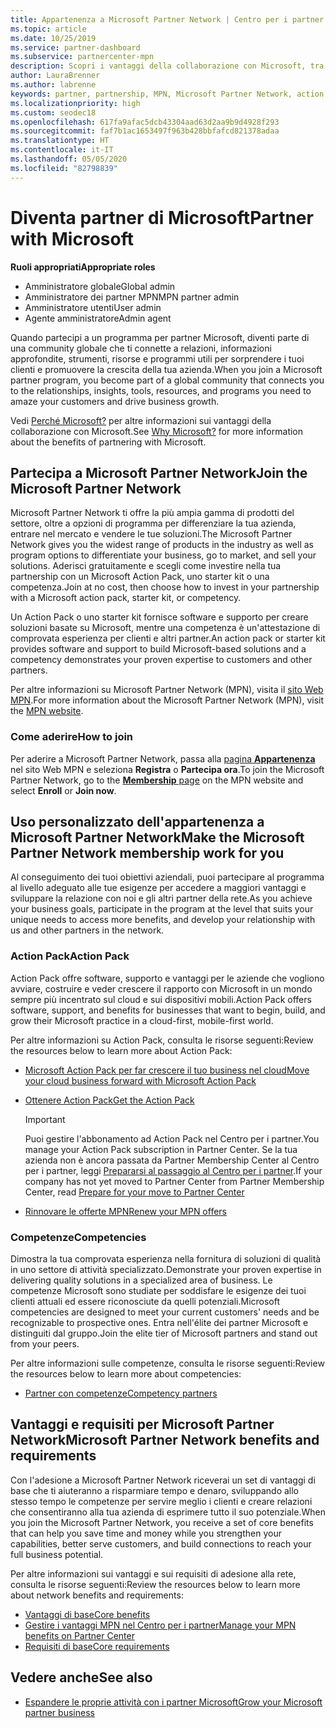 ```yaml
---
title: Appartenenza a Microsoft Partner Network | Centro per i partner
ms.topic: article
ms.date: 10/25/2019
ms.service: partner-dashboard
ms.subservice: partnercenter-mpn
description: Scopri i vantaggi della collaborazione con Microsoft, tra cui Microsoft Action Pack, competenze e opzioni di programma per differenziare la tua azienda, entrare nel mercato e vendere le tue soluzioni.
author: LauraBrenner
ms.author: labrenne
keywords: partner, partnership, MPN, Microsoft Partner Network, action pack, MAP, sottoscrizione di action pack, vantaggi, vantaggi MPN, appartenenza, silver, gold, competenze
ms.localizationpriority: high
ms.custom: seodec18
ms.openlocfilehash: 617fa9afac5dcb43304aad63d2aa9b9d4928f293
ms.sourcegitcommit: faf7b1ac1653497f963b428bbfafcd821378adaa
ms.translationtype: HT
ms.contentlocale: it-IT
ms.lasthandoff: 05/05/2020
ms.locfileid: "82798839"
---
```

# <a name="partner-with-microsoft"></a><span data-ttu-id="bb9bc-104">Diventa partner di Microsoft</span><span class="sxs-lookup"><span data-stu-id="bb9bc-104">Partner with Microsoft</span></span>

<span data-ttu-id="bb9bc-105">**Ruoli appropriati**</span><span class="sxs-lookup"><span data-stu-id="bb9bc-105">**Appropriate roles**</span></span>
-   <span data-ttu-id="bb9bc-106">Amministratore globale</span><span class="sxs-lookup"><span data-stu-id="bb9bc-106">Global admin</span></span>
-   <span data-ttu-id="bb9bc-107">Amministratore dei partner MPN</span><span class="sxs-lookup"><span data-stu-id="bb9bc-107">MPN partner admin</span></span>
-   <span data-ttu-id="bb9bc-108">Amministratore utenti</span><span class="sxs-lookup"><span data-stu-id="bb9bc-108">User admin</span></span>
-   <span data-ttu-id="bb9bc-109">Agente amministratore</span><span class="sxs-lookup"><span data-stu-id="bb9bc-109">Admin agent</span></span>

<span data-ttu-id="bb9bc-110">Quando partecipi a un programma per partner Microsoft, diventi parte di una community globale che ti connette a relazioni, informazioni approfondite, strumenti, risorse e programmi utili per sorprendere i tuoi clienti e promuovere la crescita della tua azienda.</span><span class="sxs-lookup"><span data-stu-id="bb9bc-110">When you join a Microsoft partner program, you become part of a global community that connects you to the relationships, insights, tools, resources, and programs you need to amaze your customers and drive business growth.</span></span>

<span data-ttu-id="bb9bc-111">Vedi [Perché Microsoft?](https://partner.microsoft.com/business-opportunities/why-microsoft) per altre informazioni sui vantaggi della collaborazione con Microsoft.</span><span class="sxs-lookup"><span data-stu-id="bb9bc-111">See [Why Microsoft?](https://partner.microsoft.com/business-opportunities/why-microsoft) for more information about the benefits of partnering with Microsoft.</span></span> 

## <a name="join-the-microsoft-partner-network"></a><span data-ttu-id="bb9bc-112">Partecipa a Microsoft Partner Network</span><span class="sxs-lookup"><span data-stu-id="bb9bc-112">Join the Microsoft Partner Network</span></span>

<!-- 12/5/18 The content below was copied and pasted directly from the Membership page of the MPN site (https://partner.microsoft.com/membership)-->

<span data-ttu-id="bb9bc-113">Microsoft Partner Network ti offre la più ampia gamma di prodotti del settore, oltre a opzioni di programma per differenziare la tua azienda, entrare nel mercato e vendere le tue soluzioni.</span><span class="sxs-lookup"><span data-stu-id="bb9bc-113">The Microsoft Partner Network gives you the widest range of products in the industry as well as program options to differentiate your business, go to market, and sell your solutions.</span></span> <span data-ttu-id="bb9bc-114">Aderisci gratuitamente e scegli come investire nella tua partnership con un Microsoft Action Pack, uno starter kit o una competenza.</span><span class="sxs-lookup"><span data-stu-id="bb9bc-114">Join at no cost, then choose how to invest in your partnership with a Microsoft action pack, starter kit, or competency.</span></span>

<span data-ttu-id="bb9bc-115">Un Action Pack o uno starter kit fornisce software e supporto per creare soluzioni basate su Microsoft, mentre una competenza è un'attestazione di comprovata esperienza per clienti e altri partner.</span><span class="sxs-lookup"><span data-stu-id="bb9bc-115">An action pack or starter kit provides software and support to build Microsoft-based solutions and a competency demonstrates your proven expertise to customers and other partners.</span></span>

<span data-ttu-id="bb9bc-116">Per altre informazioni su Microsoft Partner Network (MPN), visita il [sito Web MPN](https://partner.microsoft.com/commercial).</span><span class="sxs-lookup"><span data-stu-id="bb9bc-116">For more information about the Microsoft Partner Network (MPN), visit the [MPN website](https://partner.microsoft.com/commercial).</span></span>

### <a name="how-to-join"></a><span data-ttu-id="bb9bc-117">Come aderire</span><span class="sxs-lookup"><span data-stu-id="bb9bc-117">How to join</span></span>

<span data-ttu-id="bb9bc-118">Per aderire a Microsoft Partner Network, passa alla [pagina **Appartenenza**](https://partner.microsoft.com/membership) nel sito Web MPN e seleziona **Registra** o **Partecipa ora**.</span><span class="sxs-lookup"><span data-stu-id="bb9bc-118">To join the Microsoft Partner Network, go to the [**Membership** page](https://partner.microsoft.com/membership) on the MPN website and select **Enroll** or **Join now**.</span></span>

## <a name="make-the-microsoft-partner-network-membership-work-for-you"></a><span data-ttu-id="bb9bc-119">Uso personalizzato dell'appartenenza a Microsoft Partner Network</span><span class="sxs-lookup"><span data-stu-id="bb9bc-119">Make the Microsoft Partner Network membership work for you</span></span>

<!-- 10/25/2019 The content below content from the Membership pages of the MPN site (https://partner.microsoft.com/membership) and additional updated content.-->

<span data-ttu-id="bb9bc-120">Al conseguimento dei tuoi obiettivi aziendali, puoi partecipare al programma al livello adeguato alle tue esigenze per accedere a maggiori vantaggi e sviluppare la relazione con noi e gli altri partner della rete.</span><span class="sxs-lookup"><span data-stu-id="bb9bc-120">As you achieve your business goals, participate in the program at the level that suits your unique needs to access more benefits, and develop your relationship with us and other partners in the network.</span></span>

### <a name="action-pack"></a><span data-ttu-id="bb9bc-121">Action Pack</span><span class="sxs-lookup"><span data-stu-id="bb9bc-121">Action Pack</span></span>

<span data-ttu-id="bb9bc-122">Action Pack offre software, supporto e vantaggi per le aziende che vogliono avviare, costruire e veder crescere il rapporto con Microsoft in un mondo sempre più incentrato sul cloud e sui dispositivi mobili.</span><span class="sxs-lookup"><span data-stu-id="bb9bc-122">Action Pack offers software, support, and benefits for businesses that want to begin, build, and grow their Microsoft practice in a cloud-first, mobile-first world.</span></span> 

<span data-ttu-id="bb9bc-123">Per altre informazioni su Action Pack, consulta le risorse seguenti:</span><span class="sxs-lookup"><span data-stu-id="bb9bc-123">Review the resources below to learn more about Action Pack:</span></span>

- [<span data-ttu-id="bb9bc-124">Microsoft Action Pack per far crescere il tuo business nel cloud</span><span class="sxs-lookup"><span data-stu-id="bb9bc-124">Move your cloud business forward with Microsoft Action Pack</span></span>](https://partner.microsoft.com/membership/action-pack)

- [<span data-ttu-id="bb9bc-125">Ottenere Action Pack</span><span class="sxs-lookup"><span data-stu-id="bb9bc-125">Get the Action Pack</span></span>](mpn-get-action-pack.md)
  
    >[!IMPORTANT]
    ><span data-ttu-id="bb9bc-126">Puoi gestire l'abbonamento ad Action Pack nel Centro per i partner.</span><span class="sxs-lookup"><span data-stu-id="bb9bc-126">You manage your Action Pack subscription in Partner Center.</span></span> <span data-ttu-id="bb9bc-127">Se la tua azienda non è ancora passata da Partner Membership Center al Centro per i partner, leggi [Prepararsi al passaggio al Centro per i partner](prepare-pmc-pc-migration.md).</span><span class="sxs-lookup"><span data-stu-id="bb9bc-127">If your company has not yet moved to Partner Center from Partner Membership Center, read [Prepare for your move to Partner Center](prepare-pmc-pc-migration.md)</span></span>  

- [<span data-ttu-id="bb9bc-128">Rinnovare le offerte MPN</span><span class="sxs-lookup"><span data-stu-id="bb9bc-128">Renew your MPN offers</span></span>](renew-mpn-offers.md)

### <a name="competencies"></a><span data-ttu-id="bb9bc-129">Competenze</span><span class="sxs-lookup"><span data-stu-id="bb9bc-129">Competencies</span></span>

<span data-ttu-id="bb9bc-130">Dimostra la tua comprovata esperienza nella fornitura di soluzioni di qualità in uno settore di attività specializzato.</span><span class="sxs-lookup"><span data-stu-id="bb9bc-130">Demonstrate your proven expertise in delivering quality solutions in a specialized area of business.</span></span> <span data-ttu-id="bb9bc-131">Le competenze Microsoft sono studiate per soddisfare le esigenze dei tuoi clienti attuali ed essere riconosciute da quelli potenziali.</span><span class="sxs-lookup"><span data-stu-id="bb9bc-131">Microsoft competencies are designed to meet your current customers' needs and be recognizable to prospective ones.</span></span> <span data-ttu-id="bb9bc-132">Entra nell'élite dei partner Microsoft e distinguiti dal gruppo.</span><span class="sxs-lookup"><span data-stu-id="bb9bc-132">Join the elite tier of Microsoft partners and stand out from your peers.</span></span>

<span data-ttu-id="bb9bc-133">Per altre informazioni sulle competenze, consulta le risorse seguenti:</span><span class="sxs-lookup"><span data-stu-id="bb9bc-133">Review the resources below to learn more about competencies:</span></span>

- [<span data-ttu-id="bb9bc-134">Partner con competenze</span><span class="sxs-lookup"><span data-stu-id="bb9bc-134">Competency partners</span></span>](https://partner.microsoft.com/membership/competencies)

## <a name="microsoft-partner-network-benefits-and-requirements"></a><span data-ttu-id="bb9bc-135">Vantaggi e requisiti per Microsoft Partner Network</span><span class="sxs-lookup"><span data-stu-id="bb9bc-135">Microsoft Partner Network benefits and requirements</span></span>

<span data-ttu-id="bb9bc-136">Con l'adesione a Microsoft Partner Network riceverai un set di vantaggi di base che ti aiuteranno a risparmiare tempo e denaro, sviluppando allo stesso tempo le competenze per servire meglio i clienti e creare relazioni che consentiranno alla tua azienda di esprimere tutto il suo potenziale.</span><span class="sxs-lookup"><span data-stu-id="bb9bc-136">When you join the Microsoft Partner Network, you receive a set of core benefits that can help you save time and money while you strengthen your capabilities, better serve customers, and build connections to reach your full business potential.</span></span>

<span data-ttu-id="bb9bc-137">Per altre informazioni sui vantaggi e sui requisiti di adesione alla rete, consulta le risorse seguenti:</span><span class="sxs-lookup"><span data-stu-id="bb9bc-137">Review the resources below to learn more about network benefits and requirements:</span></span>

- [<span data-ttu-id="bb9bc-138">Vantaggi di base</span><span class="sxs-lookup"><span data-stu-id="bb9bc-138">Core benefits</span></span>](https://partner.microsoft.com/membership/core-benefits#simple-tab-content-1)
- [<span data-ttu-id="bb9bc-139">Gestire i vantaggi MPN nel Centro per i partner</span><span class="sxs-lookup"><span data-stu-id="bb9bc-139">Manage your MPN benefits on Partner Center</span></span>](manage-your-partner-network-benefits.md)
- [<span data-ttu-id="bb9bc-140">Requisiti di base</span><span class="sxs-lookup"><span data-stu-id="bb9bc-140">Core requirements</span></span>](https://partner.microsoft.com/membership/core-benefits#simple-tab-content-2)

## <a name="see-also"></a><span data-ttu-id="bb9bc-141">Vedere anche</span><span class="sxs-lookup"><span data-stu-id="bb9bc-141">See also</span></span>
- [<span data-ttu-id="bb9bc-142">Espandere le proprie attività con i partner Microsoft</span><span class="sxs-lookup"><span data-stu-id="bb9bc-142">Grow your Microsoft partner business</span></span>](grow-your-business.md)
